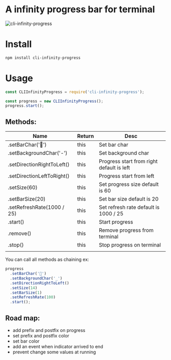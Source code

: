 # A infinity progress bar for terminal

![cli-infinity-progress](https://user-images.githubusercontent.com/1549069/112765222-6a7f9a00-9021-11eb-811a-76abcaee1139.gif)

# Install

```bash
npm install cli-infinity-progress
```

# Usage

```js
const CLIInfinityProgress = require('cli-infinity-progress');

const progress = new CLIInfinityProgress();
progress.start();
```

## Methods:

| Name                               | Return | Desc                                      |
| ---------------------------------- | ------ | ----------------------------------------- |
| .setBarChar('🚕')          | this   | Set bar char                              |
| .setBackgroundChar('-')    | this   | Set background char                       |
| .setDirectionRightToLeft() | this   | Progress start from right default is left |
| .setDirectionLeftToRight() | this   | Progress start from left                  |
| .setSize(60)               | this   | Set progress size default is 60           |
| .setBarSize(20)            | this   | Set bar size default is 20                |
| .setRefreshRate(1000 / 25) | this   | Set refresh rate default is 1000 / 25     |
| .start()                   | this   | Start progress                            |
| .remove()                  | this   | Remove progress from terminal             |
| .stop()                    | this   | Stop progress on terminal                 |
|                                    |        |                                           |

You can call all methods as chaining ex:

```js
progress
  .setBarChar('🚕')
  .setBackgroundChar('_')
  .setDirectionRightToLeft()
  .setSize(14)
  .setBarSize(1)
  .setRefreshRate(100)
  .start();
```

## Road map:

- add prefix and postfix on progress
- set prefix and postfix color
- set bar color
- add an event when indicator arrived to end
- prevent change some values at running
